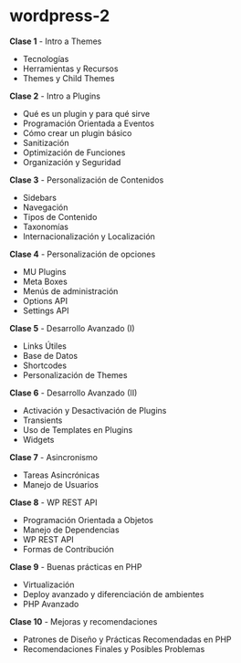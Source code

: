 # wordpress-2

**Clase 1** - Intro a Themes
  - Tecnologías
  - Herramientas y Recursos
  - Themes y Child Themes

**Clase 2** - Intro a Plugins
  - Qué es un plugin y para qué sirve
  - Programación Orientada a Eventos
  - Cómo crear un plugin básico
  - Sanitización
  - Optimización de Funciones
  - Organización y Seguridad
  
**Clase 3** - Personalización de Contenidos
  - Sidebars
  - Navegación
  - Tipos de Contenido
  - Taxonomías
  - Internacionalización y Localización
  
**Clase 4** - Personalización de opciones
  - MU Plugins
  - Meta Boxes
  - Menús de administración
  - Options API
  - Settings API
  
**Clase 5** - Desarrollo Avanzado (I)
  - Links Útiles
  - Base de Datos
  - Shortcodes
  - Personalización de Themes
  
**Clase 6** - Desarrollo Avanzado (II)
  - Activación y Desactivación de Plugins
  - Transients
  - Uso de Templates en Plugins
  - Widgets
  
**Clase 7** - Asincronismo
  - Tareas Asincrónicas
  - Manejo de Usuarios
  
**Clase 8** - WP REST API
  - Programación Orientada a Objetos
  - Manejo de Dependencias
  - WP REST API
  - Formas de Contribución
  
**Clase 9** - Buenas prácticas en PHP
  - Virtualización
  - Deploy avanzado y diferenciación de ambientes
  - PHP Avanzado
  
**Clase 10** - Mejoras y recomendaciones
  - Patrones de Diseño y Prácticas Recomendadas en PHP
  - Recomendaciones Finales y Posibles Problemas
